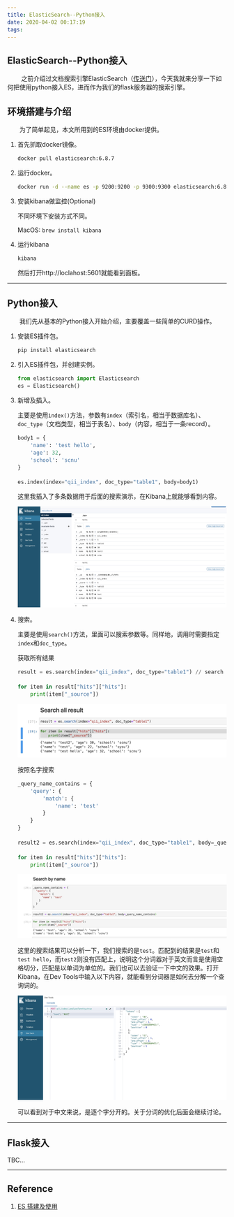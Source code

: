 ```yaml
---
title: ElasticSearch--Python接入
date: 2020-04-02 00:17:19
tags:
---
```


## ElasticSearch--Python接入

&emsp;&emsp; 之前介绍过文档搜索引擎ElasticSearch（[传送门](http://leungyukshing.cn/archives/Elasticsearch-basis.html)），今天我就来分享一下如何把使用python接入ES，进而作为我们的flask服务器的搜索引擎。

<!-- more -->

## 环境搭建与介绍

&emsp;&emsp;为了简单起见，本文所用到的ES环境由docker提供。

1. 首先抓取docker镜像。

   ```bash
   docker pull elasticsearch:6.8.7
   ```

2. 运行docker。

   ```bash
   docker run -d --name es -p 9200:9200 -p 9300:9300 elasticsearch:6.8.7
   ```

3. 安装kibana做监控(Optional)

   不同环境下安装方式不同。

   MacOS: `brew install kibana`

4. 运行kibana

   ```bash
   kibana
   ```

   然后打开http://loclahost:5601就能看到面板。

------

## Python接入

&emsp;&emsp;我们先从基本的Python接入开始介绍，主要覆盖一些简单的CURD操作。

1. 安装ES插件包。

   ```bash
   pip install elasticsearch
   ```

2. 引入ES插件包，并创建实例。

   ```python
   from elasticsearch import Elasticsearch
   es = Elasticsearch()
   ```

3. 新增及插入。

   主要是使用`index()`方法，参数有`index`（索引名，相当于数据库名）、`doc_type`（文档类型，相当于表名）、`body`（内容，相当于一条record）。

   ```python
   body1 = {
       'name': 'test hello',
       'age': 32,
       'school': 'scnu'
   }
   
   es.index(index="qii_index", doc_type="table1", body=body1)
   ```

   这里我插入了多条数据用于后面的搜索演示，在Kibana上就能够看到内容。

   ![kibana](/images/es_python3.jpg)

4. 搜索。

   主要是使用`search()`方法，里面可以搜索参数等。同样地，调用时需要指定`index`和`doc_type`。

   获取所有结果

   ```python
   result = es.search(index="qii_index", doc_type="table1") // search all result
   
   for item in result["hits"]["hits"]:
       print(item["_source"])
   ```

   ![search all result](/images/es_python0.jpg)

   按照名字搜索

   ```python
   _query_name_contains = {
       'query': {
           'match': {
               'name': 'test'
           }
       }
   }
   
   result2 = es.search(index="qii_index", doc_type="table1", body=_query_name_contains)
   
   for item in result["hits"]["hits"]:
       print(item["_source"])
   ```

   ![search by name](/images/es_python1.jpg)

   这里的搜索结果可以分析一下，我们搜索的是`test`。匹配到的结果是`test`和`test hello`，而`test2`则没有匹配上，说明这个分词器对于英文而言是使用空格切分，匹配是以单词为单位的。我们也可以去验证一下中文的效果。打开Kibana，在Dev Tools中输入以下内容，就能看到分词器是如何去分解一个查询词的。

   ![es tokenizer](/images/es_python2.jpg)

   可以看到对于中文来说，是逐个字分开的。关于分词的优化后面会继续讨论。

---

## Flask接入

TBC...

---

## Reference

1. [ES 搭建及使用](https://qii404.me/2018/11/22/elastic-search.html)